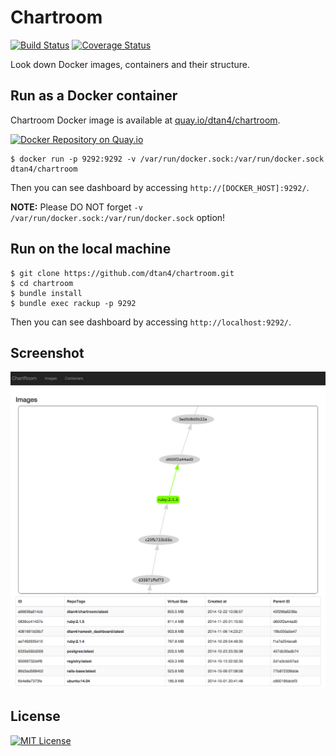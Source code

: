 # Chartroom

[![Build Status](https://travis-ci.org/dtan4/chartroom.svg?branch=master)](https://travis-ci.org/dtan4/chartroom)
[![Coverage Status](https://img.shields.io/coveralls/dtan4/chartroom.svg)](https://coveralls.io/r/dtan4/chartroom?branch=add-tests)

Look down Docker images, containers and their structure.

## Run as a Docker container

Chartroom Docker image is available at [quay.io/dtan4/chartroom](https://quay.io/repository/dtan4/chartroom).

[![Docker Repository on Quay.io](https://quay.io/repository/dtan4/chartroom/status "Docker Repository on Quay.io")](https://quay.io/repository/dtan4/chartroom)

```shell
$ docker run -p 9292:9292 -v /var/run/docker.sock:/var/run/docker.sock dtan4/chartroom
```

Then you can see dashboard by accessing `http://[DOCKER_HOST]:9292/`.

__NOTE:__ Please DO NOT forget `-v /var/run/docker.sock:/var/run/docker.sock` option!

## Run on the local machine

```shell
$ git clone https://github.com/dtan4/chartroom.git
$ cd chartroom
$ bundle install
$ bundle exec rackup -p 9292
```

Then you can see dashboard by accessing `http://localhost:9292/`.

## Screenshot

![screenshot](docs/images/screenshot.png)

## License

[![MIT License](http://img.shields.io/badge/license-MIT-blue.svg?style=flat)](LICENSE)
